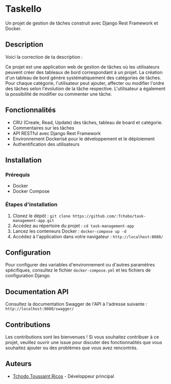# Taskello

Un projet de gestion de tâches construit avec Django Rest Framework et Docker.

## Description

Voici la correction de ta description :

Ce projet est une application web de gestion de tâches où les utilisateurs peuvent créer des tableaux de bord correspondant à un projet. La création d'un tableau de bord génère systématiquement des catégories de tâches. Pour chaque catégorie, l'utilisateur peut ajouter, affecter ou modifier l'ordre des tâches selon l'évolution de la tâche respective. L'utilisateur a également la possibilité de modifier ou commenter une tâche.

## Fonctionnalités

- CRU (Create, Read, Update) des tâches, tableau de board et catégorie.
- Commentaires sur les tâches
- API RESTful avec Django Rest Framework
- Environnement Dockerisé pour le développement et le déploiement
- Authentification des utilisateurs

## Installation

### Prérequis

- Docker
- Docker Compose

### Étapes d'installation

1. Clonez le dépôt : `git clone https://github.com/:Tchobo/task-management-app.git`
2. Accédez au répertoire du projet : `cd task-management-app`
3. Lancez les conteneurs Docker : `docker-compose up -d`
4. Accédez à l'application dans votre navigateur : `http://localhost:8080/`

## Configuration

Pour configurer des variables d'environnement ou d'autres paramètres spécifiques, consultez le fichier `docker-compose.yml` et les fichiers de configuration Django.

## Documentation API

Consultez la documentation Swagger de l'API à l'adresse suivante : `http://localhost:8080/swagger/`

## Contributions

Les contributions sont les bienvenues ! Si vous souhaitez contribuer à ce projet, veuillez ouvrir une issue pour discuter des fonctionnalités que vous souhaitez ajouter ou des problèmes que vous avez rencontrés.

## Auteurs

- [Tchodo Toussaint Ricos](https://github.com/Tchobo) - Développeur principal



